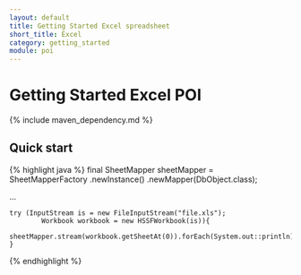 ```yaml
---
layout: default
title: Getting Started Excel spreadsheet
short_title: Excel
category: getting_started
module: poi
---
```

# Getting Started Excel POI

{% include maven_dependency.md %}

## Quick start

{% highlight java %}
final SheetMapper<DbObject> sheetMapper =
        SheetMapperFactory
                .newInstance()
                .newMapper(DbObject.class);

...

    try (InputStream is = new FileInputStream("file.xls");
            Workbook workbook = new HSSFWorkbook(is)){
        sheetMapper.stream(workbook.getSheetAt(0)).forEach(System.out::println);
    }
{% endhighlight %}
